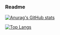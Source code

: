 ### Readme
[![Anurag's GitHub stats](https://github-readme-stats.vercel.app/api?username=jenspapenhagen&count_private=true&show_icons=true&theme=bear)](https://github.com/anuraghazra/github-readme-stats)

[![Top Langs](https://github-readme-stats.vercel.app/api/top-langs/?username=jenspapenhagen&hide=smali&layout=compact)](https://github.com/anuraghazra/github-readme-stats)
